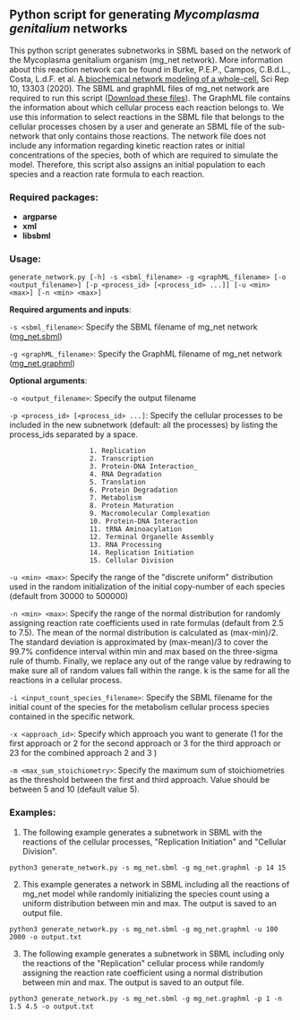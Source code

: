 ## Python script for generating *Mycomplasma genitalium* networks
This python script generates subnetworks in SBML based on the network of the Mycoplasma genitalium organism (mg_net network).
More information about this reaction network can be found in Burke, P.E.P., Campos, C.B.d.L., Costa, L.d.F. et al. [A biochemical network modeling of a whole-cell.](https://www.nature.com/articles/s41598-020-70145-4) Sci Rep 10, 13303 (2020).
The SBML and graphML files of mg_net network are required to run this script
([Download these files](https://github.com/pauloburke/whole-cell-network)).
The GraphML file contains the information about which cellular process each reaction belongs to. We use this information to select reactions in the SBML file that belongs to the cellular processes chosen by a user and generate an SBML file of the sub-network that only contains those reactions.
The network file does not include any information regarding kinetic reaction rates or initial concentrations of the species, both of which are required to simulate the model.
Therefore, this script also assigns an initial population to each species and a reaction rate formula to each reaction.
### Required packages:
+ **argparse**
+ **xml**
+ **libsbml**

### Usage:
`generate_network.py [-h] -s <sbml_filename> -g <graphML_filename> [-o <output_filename>] [-p <process_id> [<process_id> ...]] [-u <min> <max>] [-n <min> <max>]`

**Required arguments and inputs**:

  `-s <sbml_filename>`:    Specify the SBML filename of mg_net network ([mg_net.sbml](https://github.com/pauloburke/whole-cell-network))

  `-g <graphML_filename>`:
                        Specify the GraphML filename of mg_net network ([mg_net.graphml](https://github.com/pauloburke/whole-cell-network))

**Optional arguments**:

  `-o <output_filename>`: Specify the output filename

  `-p <process_id> [<process_id> ...]`:
                        Specify the cellular processes to be included in the new subnetwork (default: all the processes) by listing the process_ids separated by a space. 
                        
                        1. Replication
                        2. Transcription
                        3. Protein-DNA Interaction_
                        4. RNA Degradation
                        5. Translation
                        6. Protein Degradation
                        7. Metabolism
                        8. Protein Maturation
                        9. Macromolecular Complexation
                        10. Protein-DNA Interaction
                        11. tRNA Aminoacylation
                        12. Terminal Organelle Assembly
                        13. RNA Processing
                        14. Replication Initiation
                        15. Cellular Division
                          
  `-u <min> <max>`:        Specify the range of the "discrete uniform" distribution
used in the random initialization of the initial copy-number of each species (default from 30000 to 500000)

  `-n <min> <max>`:
                        Specify the range of the normal distribution 
                        for randomly assigning reaction rate coefficients used in rate formulas
                        (default from 2.5 to 7.5). The mean of the normal distribution is calculated as (max-min)/2. The standard deviation is approximated by (max-mean)/3 to cover the 99.7% confidence interval within min and max based on the three-sigma rule of thumb. Finally, we replace any out of the range value by redrawing to make sure all of random values fall within the range. k is the same for all the reactions in a cellular process.

  `-i <input_count_species_filename>`:
                        Specify the SBML filename for the initial count of the species for the metabolism cellular 
                        process species contained in the specific network.

  `-x <approach_id>`:
                        Specify which approach you want to generate (1 for the first approach or 2 for the second approach
                        or 3 for the third approach or 23 for the combined approach 2 and 3 )

  `-m <max_sum_stoichiometry>`:
                        Specify the maximum sum of stoichiometries as the threshold between the first and third approach. 
                        Value should be between 5 and 10 (default value 5).
                        

### Examples:

1. The following example generates a subnetwork in SBML with the reactions of the cellular processes, "Replication Initiation" and "Cellular Division".
  ```
  python3 generate_network.py -s mg_net.sbml -g mg_net.graphml -p 14 15
  ```
2. This example generates a network in SBML including all the reactions of mg_net model while randomly initializing the species count using a uniform distribution between min and max. The output is saved to an output file.
  ```
  python3 generate_network.py -s mg_net.sbml -g mg_net.graphml -u 100 2000 -o output.txt
  ```
3. The following example generates a subnetwork in SBML including only the reactions of the "Replication" cellular process while randomly assigning the reaction rate coefficient using a normal distribution between min and max. The output is saved to an output file. 
  ```
  python3 generate_network.py -s mg_net.sbml -g mg_net.graphml -p 1 -n 1.5 4.5 -o output.txt
  ```




